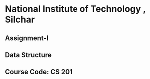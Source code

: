 # National Institute of Technology , Silchar
## Assignment-I
## Data Structure
## Course Code: CS 201
